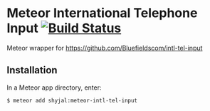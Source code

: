 # Meteor International Telephone Input [![Build Status](https://travis-ci.org/ctjp/meteor-intl-tel-input.png)](https://travis-ci.org/ctjp/meteor-intl-tel-input)

Meteor wrapper for https://github.com/Bluefieldscom/intl-tel-input

## Installation

In a Meteor app directory, enter:

```bash
$ meteor add shyjal:meteor-intl-tel-input
```
